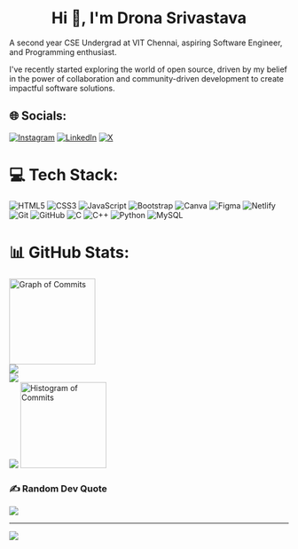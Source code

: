 <h1 align="center">Hi 👋, I'm Drona Srivastava</h1>
A second year CSE Undergrad at VIT Chennai, aspiring Software Engineer, and Programming enthusiast.
<p>I've recently started exploring the world of open source, driven by my belief in the power of collaboration and community-driven development to create impactful software solutions.</p>


## 🌐 Socials:
[![Instagram](https://img.shields.io/badge/Instagram-%23E4405F.svg?logo=Instagram&logoColor=white)](https://instagram.com/https://www.instagram.com/drona_16/) [![LinkedIn](https://img.shields.io/badge/LinkedIn-%230077B5.svg?logo=linkedin&logoColor=white)](https://linkedin.com/in/https://www.linkedin.com/in/drona-srivastava-141a4a288/) [![X](https://img.shields.io/badge/X-black.svg?logo=X&logoColor=white)](https://x.com/https://x.com/drona_16) 

# 💻 Tech Stack:
![HTML5](https://img.shields.io/badge/html5-%23E34F26.svg?style=for-the-badge&logo=html5&logoColor=white)  ![CSS3](https://img.shields.io/badge/css3-%231572B6.svg?style=for-the-badge&logo=css3&logoColor=white) ![JavaScript](https://img.shields.io/badge/javascript-%23323330.svg?style=for-the-badge&logo=javascript&logoColor=%23F7DF1E) ![Bootstrap](https://img.shields.io/badge/bootstrap-%238511FA.svg?style=for-the-badge&logo=bootstrap&logoColor=white) ![Canva](https://img.shields.io/badge/Canva-%2300C4CC.svg?style=for-the-badge&logo=Canva&logoColor=white) ![Figma](https://img.shields.io/badge/figma-%23F24E1E.svg?style=for-the-badge&logo=figma&logoColor=white) ![Netlify](https://img.shields.io/badge/netlify-%23000000.svg?style=for-the-badge&logo=netlify&logoColor=#00C7B7)![Git](https://img.shields.io/badge/git-%23F05033.svg?style=for-the-badge&logo=git&logoColor=white) ![GitHub](https://img.shields.io/badge/github-%23121011.svg?style=for-the-badge&logo=github&logoColor=white) ![C](https://img.shields.io/badge/c-%2300599C.svg?style=for-the-badge&logo=c&logoColor=white) ![C++](https://img.shields.io/badge/c++-%2300599C.svg?style=for-the-badge&logo=c%2B%2B&logoColor=white) ![Python](https://img.shields.io/badge/python-3670A0?style=for-the-badge&logo=python&logoColor=ffdd54) ![MySQL](https://img.shields.io/badge/mysql-4479A1.svg?style=for-the-badge&logo=mysql&logoColor=white) 
# 📊 GitHub Stats:
<img height="155em" src="https://github-profile-summary-cards.vercel.app/api/cards/profile-details?username=Drona-Srivastava&theme=github_dark" alt="Graph of Commits" /></br>
![](https://github-readme-stats.vercel.app/api?username=Drona-Srivastava&theme=dark&hide_border=false&include_all_commits=false&count_private=true)</br>
![](https://github-readme-streak-stats.herokuapp.com/?user=Drona-Srivastava&theme=dark&hide_border=false)</br>
![](https://github-readme-stats.vercel.app/api/top-langs/?username=Drona-Srivastava&theme=dark&hide_border=false&include_all_commits=false&count_private=true&layout=compact)
<img height="155em" src="https://github-profile-summary-cards.vercel.app/api/cards/productive-time?username=Drona-Srivastava&theme=dark&hide" alt="Histogram of Commits" /></br>



### ✍️ Random Dev Quote
![](https://quotes-github-readme.vercel.app/api?type=horizontal&theme=radical)

---
[![](https://visitcount.itsvg.in/api?id=Drona-Srivastava&icon=2&color=3)](https://visitcount.itsvg.in)



